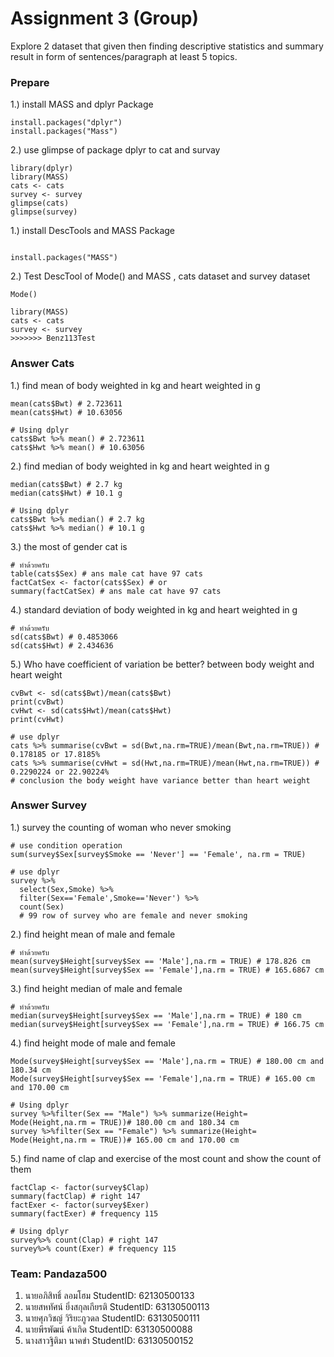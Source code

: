 
# Assignment 3 (Group)


Explore 2 dataset that given then finding descriptive statistics and summary result in form of sentences/paragraph at least 5 topics.

### Prepare


1.) install MASS and dplyr Package

```{R}
install.packages("dplyr")
install.packages("Mass")
```

2.) use glimpse of package dplyr to cat and survay


```{R}
library(dplyr)
library(MASS)
cats <- cats
survey <- survey
glimpse(cats)
glimpse(survey)
```

1.) install DescTools and MASS Package


```{R}

install.packages("MASS")
```

2.) Test DescTool of Mode() and MASS , cats dataset and survey dataset

```{R}
Mode()

library(MASS)
cats <- cats
survey <- survey
>>>>>>> Benz113Test
```

### Answer Cats

1.) find mean of body weighted in kg and heart weighted in g

```{R}
mean(cats$Bwt) # 2.723611
mean(cats$Hwt) # 10.63056

# Using dplyr
cats$Bwt %>% mean() # 2.723611
cats$Hwt %>% mean() # 10.63056

```

2.) find median of body weighted in kg and heart weighted in g

```{R}
median(cats$Bwt) # 2.7 kg
median(cats$Hwt) # 10.1 g

# Using dplyr
cats$Bwt %>% median() # 2.7 kg
cats$Hwt %>% median() # 10.1 g
```

3.) the most of gender cat is

```{R}
# ทำด้วยครับ
table(cats$Sex) # ans male cat have 97 cats
factCatSex <- factor(cats$Sex) # or
summary(factCatSex) # ans male cat have 97 cats

```

4.) standard deviation of body weighted in kg and heart weighted in g

```{R}
# ทำด้วยครับ
sd(cats$Bwt) # 0.4853066
sd(cats$Hwt) # 2.434636

```

5.) Who have coefficient of variation be better? between body weight and heart weight

```{R}
cvBwt <- sd(cats$Bwt)/mean(cats$Bwt)
print(cvBwt)
cvHwt <- sd(cats$Hwt)/mean(cats$Hwt) 
print(cvHwt)

# use dplyr
cats %>% summarise(cvBwt = sd(Bwt,na.rm=TRUE)/mean(Bwt,na.rm=TRUE)) # 0.178185 or 17.8185%
cats %>% summarise(cvHwt = sd(Hwt,na.rm=TRUE)/mean(Hwt,na.rm=TRUE)) # 0.2290224 or 22.90224%
# conclusion the body weight have variance better than heart weight
```

### Answer Survey

1.) survey the counting of woman who never smoking

```{R}
# use condition operation
sum(survey$Sex[survey$Smoke == 'Never'] == 'Female', na.rm = TRUE)

# use dplyr
survey %>%
  select(Sex,Smoke) %>%
  filter(Sex=='Female',Smoke=='Never') %>%
  count(Sex)
  # 99 row of survey who are female and never smoking
```

2.) find height mean of male and female

```{R}
# ทำด้วยครับ
mean(survey$Height[survey$Sex == 'Male'],na.rm = TRUE) # 178.826 cm
mean(survey$Height[survey$Sex == 'Female'],na.rm = TRUE) # 165.6867 cm
```

3.) find height median of male and female

```{R}
# ทำด้วยครับ
median(survey$Height[survey$Sex == 'Male'],na.rm = TRUE) # 180 cm
median(survey$Height[survey$Sex == 'Female'],na.rm = TRUE) # 166.75 cm
```

4.) find height mode of male and female

```{R}
Mode(survey$Height[survey$Sex == 'Male'],na.rm = TRUE) # 180.00 cm and 180.34 cm
Mode(survey$Height[survey$Sex == 'Female'],na.rm = TRUE) # 165.00 cm and 170.00 cm

# Using dplyr
survey %>%filter(Sex == "Male") %>% summarize(Height= Mode(Height,na.rm = TRUE))# 180.00 cm and 180.34 cm
survey %>%filter(Sex == "Female") %>% summarize(Height= Mode(Height,na.rm = TRUE))# 165.00 cm and 170.00 cm
```

5.) find name of clap and exercise of the most count and show the count of them

```{R}
factClap <- factor(survey$Clap)
summary(factClap) # right 147
factExer <- factor(survey$Exer)
summary(factExer) # frequency 115

# Using dplyr
survey%>% count(Clap) # right 147
survey%>% count(Exer) # frequency 115
```

### Team: Pandaza500

1. นายอภิสิทธิ์ ลอมโฮม StudentID: 62130500133
2. นายสหทัศน์​ ยิ่งสกุล​เกียรติ​ StudentID: 63130500113
3. นายศุภวิชญ์ วิริยะภูวดล StudentID: 63130500111
4. นายพีรพัฒน์ ค้าเกิด StudentID: 63130500088
5. นางสาวฐิติมา นาคขำ StudentID: 63130500152
